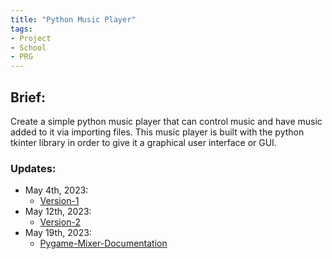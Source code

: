 ```yaml
---
title: "Python Music Player"
tags:
- Project
- School
- PRG
---
```


## Brief:

Create a simple python music player that can control music and have music added to it via importing files. This music player is built with the python tkinter library in order to give it a graphical user interface or GUI.

### Updates:
- May 4th, 2023:
	- [Version-1](Version-1.md)
- May 12th, 2023:
	- [Version-2](Version-2.md)
- May 19th, 2023:
	- [Pygame-Mixer-Documentation](Pygame-Mixer-Documentation.md)